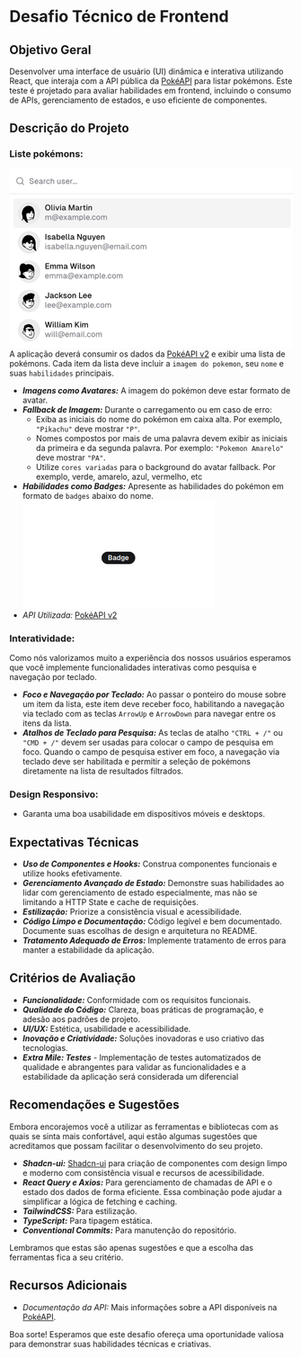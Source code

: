# Desafio Técnico de Frontend

## Objetivo Geral

Desenvolver uma interface de usuário (UI) dinâmica e interativa utilizando React, que interaja com a API pública da [PokéAPI](https://pokeapi.co) para listar pokémons. Este teste é projetado para avaliar habilidades em frontend, incluindo o consumo de APIs, gerenciamento de estados, e uso eficiente de componentes.

## Descrição do Projeto

### Liste pokémons:
!["listagem"](listagem-exemplo.png "Exemplo de listagem")
A aplicação deverá consumir os dados da [PokéAPI v2](https://pokeapi.co/api/v2/pokemon) e exibir uma lista de pokémons. Cada item da lista deve incluir a `imagem do pokemon`, seu `nome` e suas `habilidades` principais.
- <b>*Imagens como Avatares:*</b> A imagem do pokémon deve estar formato de avatar.
- <b>*Fallback de Imagem:*</b> Durante o carregamento ou em caso de erro:
  - Exiba as iniciais do nome do pokémon em caixa alta. Por exemplo, `"Pikachu"` deve mostrar `"P"`.
  - Nomes compostos por mais de uma palavra devem exibir as iniciais da primeira e da segunda palavra. Por exemplo: `"Pokemon Amarelo"` deve mostrar `"PA"`.
  - Utilize `cores variadas` para o background do avatar fallback. Por exemplo, verde, amarelo, azul, vermelho, etc
- <b>*Habilidades como Badges:*</b> Apresente as habilidades do pokémon em formato de `badges` abaixo do nome.
!["badge"](badge.png "Exemplo de badge")
- *API Utilizada:* [PokéAPI v2](https://pokeapi.co/api/v2/pokemon)

### Interatividade:
Como nós valorizamos muito a experiência dos nossos usuários esperamos que você implemente funcionalidades interativas como pesquisa e navegação por teclado.
- <b>*Foco e Navegação por Teclado:*</b> Ao passar o ponteiro do mouse sobre um item da lista, este item deve receber foco, habilitando a navegação via teclado com as teclas `ArrowUp` e `ArrowDown` para navegar entre os itens da lista.
- <b>*Atalhos de Teclado para Pesquisa:*</b> As teclas de atalho `"CTRL + /"` ou `"CMD + /"` devem ser usadas para colocar o campo de pesquisa em foco. Quando o campo de pesquisa estiver em foco, a navegação via teclado deve ser habilitada e permitir a seleção de pokémons diretamente na lista de resultados filtrados.

### Design Responsivo:
- Garanta uma boa usabilidade em dispositivos móveis e desktops.

## Expectativas Técnicas

- <b>*Uso de Componentes e Hooks:*</b> Construa componentes funcionais e utilize hooks efetivamente.
- <b>*Gerenciamento Avançado de Estado:*</b> Demonstre suas habilidades ao lidar com gerenciamento de estado especialmente, mas não se limitando a HTTP State e cache de requisições.
- <b>*Estilização:*</b> Priorize a consistência visual e acessibilidade.
- <b>*Código Limpo e Documentação:*</b> Código legível e bem documentado. Documente suas escolhas de design e arquitetura no README.
- <b>*Tratamento Adequado de Erros:*</b> Implemente tratamento de erros para manter a estabilidade da aplicação.

## Critérios de Avaliação

- <b>*Funcionalidade:*</b> Conformidade com os requisitos funcionais.
- <b>*Qualidade do Código:*</b> Clareza, boas práticas de programação, e adesão aos padrões de projeto.
- <b>*UI/UX:*</b> Estética, usabilidade e acessibilidade.
- <b>*Inovação e Criatividade:*</b> Soluções inovadoras e uso criativo das tecnologias.
- <b>*Extra Mile: Testes*</b> - Implementação de testes automatizados de qualidade e abrangentes para validar as funcionalidades e a estabilidade da aplicação será considerada um diferencial

## Recomendações e Sugestões
Embora encorajemos você a utilizar as ferramentas e bibliotecas com as quais se sinta mais confortável, aqui estão algumas sugestões que acreditamos que possam facilitar o desenvolvimento do seu projeto.
- <b>*Shadcn-ui:*</b> [Shadcn-ui](https://ui.shadcn.com) para criação de componentes com design limpo e moderno com consistência visual e recursos de acessibilidade.
- <b>*React Query e Axios:*</b> Para gerenciamento de chamadas de API e o estado dos dados de forma eficiente. Essa combinação pode ajudar a simplificar a lógica de fetching e caching.
- <b>*TailwindCSS:*</b> Para estilização.
- <b>*TypeScript:*</b> Para tipagem estática.
- <b>*Conventional Commits:*</b> Para manutenção do repositório.
<p> Lembramos que estas são apenas sugestões e que a escolha das ferramentas fica a seu critério.</p>

## Recursos Adicionais

- *Documentação da API:* Mais informações sobre a API disponíveis na [PokéAPI](https://pokeapi.co).

Boa sorte! Esperamos que este desafio ofereça uma oportunidade valiosa para demonstrar suas habilidades técnicas e criativas.